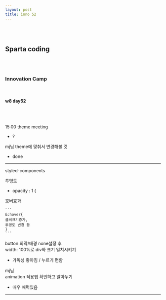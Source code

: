 ```yaml
---
layout: post
title: inno 52
---
```


<br><br>

## Sparta coding

<br><br>

### Innovation Camp

<br>

#### w8 day52

<br><br>

15:00 theme meeting

- ?

mj님 theme에 맞춰서 변경해볼 것

- done

---

styled-components

투명도<br>

- opacity : 1 (

호버효과

    ```
    &:hover{
    글씨크기증가,
    투명도 변경 등
    }
    ```

button 외곽/배경 none설정 후<br>
width: 100%로 div와 크기 일치시키기

- 가독성 좋아짐 / 누르기 편함

mj님 <br>
animation 적용법 확인하고 알아두기

- 매우 매력있음

---
